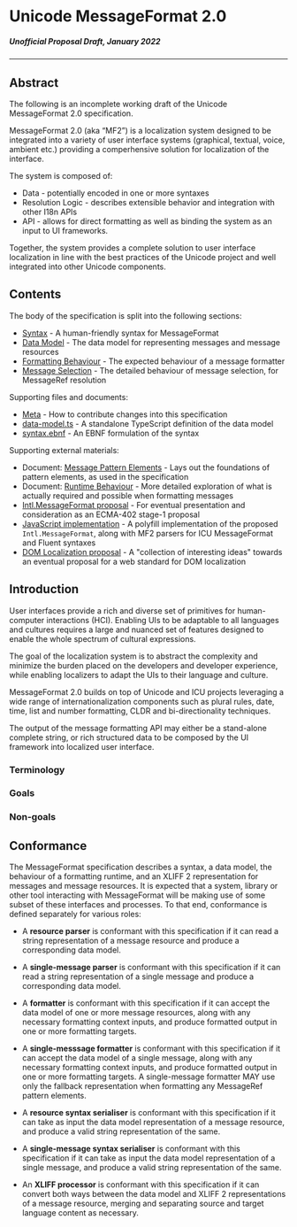 # Unicode MessageFormat 2.0

##### Unofficial Proposal Draft, January 2022

---

## Abstract

The following is an incomplete working draft of the Unicode MessageFormat 2.0 specification.

MessageFormat 2.0 (aka “MF2”) is a localization system designed to be integrated into a variety of user interface systems
(graphical, textual, voice, ambient etc.)
providing a comperhensive solution for localization of the interface.

The system is composed of:

- Data - potentially encoded in one or more syntaxes
- Resolution Logic - describes extensible behavior and integration with other I18n APIs
- API - allows for direct formatting as well as binding the system as an input to UI frameworks.

Together, the system provides a complete solution to user interface localization
in line with the best practices of the Unicode project and well integrated into other Unicode components.

## Contents

The body of the specification is split into the following sections:

- [Syntax](./spec-syntax.md) - A human-friendly syntax for MessageFormat
- [Data Model](./spec-data-model.md) - The data model for representing messages and message resources
- [Formatting Behaviour](./spec-formatting.md) - The expected behaviour of a message formatter
- [Message Selection](./spec-message-selection.md) - The detailed behaviour of message selection, for MessageRef resolution

Supporting files and documents:

- [Meta](./spec-meta.md) - How to contribute changes into this specification
- [data-model.ts](./data-model.ts) - A standalone TypeScript definition of the data model
- [syntax.ebnf](./syntax.ebnf) - An EBNF formulation of the syntax

Supporting external materials:

- Document: [Message Pattern Elements](https://docs.google.com/document/d/1f9He3gTjKp0vrg7XMfTfm1t68lfIruWcboGs2H4Szo4/edit?usp=sharing) -
  Lays out the foundations of pattern elements, as used in the specification
- Document: [Runtime Behaviour](https://docs.google.com/document/d/1lCSg7H_Nz20_LITon3g12Iq5KtE9cxXTg58zyLeW3gw/edit?usp=sharing) -
  More detailed exploration of what is actually required and possible when formatting messages
- [Intl.MessageFormat proposal](https://github.com/dminor/proposal-intl-messageformat/) -
  For eventual presentation and consideration as an ECMA-402 stage-1 proposal
- [JavaScript implementation](https://github.com/messageformat/messageformat/blob/mf2/packages/messageformat/src/messageformat.ts) -
  A polyfill implementation of the proposed `Intl.MessageFormat`, along with MF2 parsers for ICU MessageFormat and Fluent syntaxes
- [DOM Localization proposal](https://nordzilla.github.io/dom-l10n-draft-spec/) -
  A "collection of interesting ideas" towards an eventual proposal for a web standard for DOM localization

## Introduction

User interfaces provide a rich and diverse set of primitives for human-computer interactions (HCI).
Enabling UIs to be adaptable to all languages and cultures requires
a large and nuanced set of features designed to enable the whole spectrum of cultural expressions.

The goal of the localization system is to abstract the complexity and
minimize the burden placed on the developers and developer experience,
while enabling localizers to adapt the UIs to their language and culture.

MessageFormat 2.0 builds on top of Unicode and ICU projects
leveraging a wide range of internationalization components
such as plural rules, date, time, list and number formatting, CLDR and bi-directionality techniques.

The output of the message formatting API may either be a stand-alone complete string,
or rich structured data to be composed by the UI framework into localized user interface.

### Terminology

### Goals

### Non-goals

## Conformance

The MessageFormat specification describes a syntax, a data model,
the behaviour of a formatting runtime, and
an XLIFF 2 representation for messages and message resources.
It is expected that a system, library or other tool interacting with MessageFormat
will be making use of some subset of these interfaces and processes.
To that end, conformance is defined separately for various roles:

- A **resource parser** is conformant with this specification if it can
  read a string representation of a message resource
  and produce a corresponding data model.

- A **single-message parser** is conformant with this specification if it can
  read a string representation of a single message
  and produce a corresponding data model.

- A **formatter** is conformant with this specification if it can
  accept the data model of one or more message resources,
  along with any necessary formatting context inputs,
  and produce formatted output in one or more formatting targets.

- A **single-messsage formatter** is conformant with this specification if it can
  accept the data model of a single message,
  along with any necessary formatting context inputs,
  and produce formatted output in one or more formatting targets.
  A single-message formatter MAY use only the fallback representation
  when formatting any MessageRef pattern elements.

- A **resource syntax serialiser** is conformant with this specification if it can
  take as input the data model representation of a message resource,
  and produce a valid string representation of the same.

- A **single-message syntax serialiser** is conformant with this specification if it can
  take as input the data model representation of a single message,
  and produce a valid string representation of the same.

- An **XLIFF processor** is conformant with this specification if it can
  convert both ways between the data model and XLIFF 2 representations of
  a message resource, merging and separating source and target language content as necessary.
